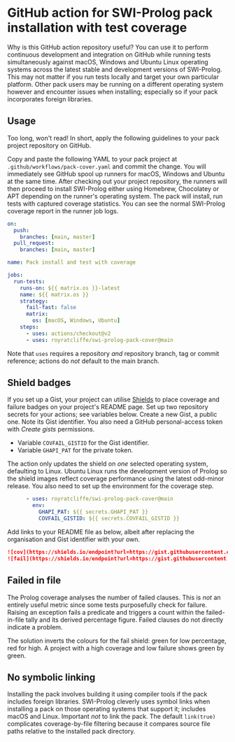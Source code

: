 # GitHub action for SWI-Prolog pack installation with test coverage

Why is this GitHub action repository useful? You can use it to perform
continuous development and integration on GitHub while running tests
simultaneously against macOS, Windows and Ubuntu Linux operating systems
across the latest stable and development versions of SWI-Prolog. This
may not matter if you run tests locally and target your own particular
platform. Other pack users may be running on a different operating
system however and encounter issues when installing; especially so if
your pack incorporates foreign libraries.

## Usage

Too long, won't read! In short, apply the following guidelines to your
pack project repository on GitHub.

Copy and paste the following YAML to your pack project at
`.github/workflows/pack-cover.yaml` and commit the change. You will
immediately see GitHub spool up runners for macOS, Windows and Ubuntu at
the same time. After checking out your project repository, the runners
will then proceed to install SWI-Prolog either using Homebrew,
Chocolatey or APT depending on the runner's operating system. The pack
will install, run tests with captured coverage statistics. You can see
the normal SWI-Prolog coverage report in the runner job logs.

```yaml
on:
  push:
    branches: [main, master]
  pull_request:
    branches: [main, master]

name: Pack install and test with coverage

jobs:
  run-tests:
    runs-on: ${{ matrix.os }}-latest
    name: ${{ matrix.os }}
    strategy:
      fail-fast: false
      matrix:
        os: [macOS, Windows, Ubuntu]
    steps:
      - uses: actions/checkout@v2
      - uses: royratcliffe/swi-prolog-pack-cover@main
```

Note that `uses` requires a repository _and_ repository branch, tag or
commit reference; actions do _not_ default to the main branch.

## Shield badges

If you set up a Gist, your project can utilise
[Shields](https://shields.io) to place coverage and failure badges on
your project's README page. Set up two repository secrets for your
actions; see variables below. Create a new Gist, a public one. Note its
Gist identifier. You also need a GitHub personal-access token with
_Create gists_ permissions.

  * Variable `COVFAIL_GISTID` for the Gist identifier.
  * Variable `GHAPI_PAT` for the private token.

The action only updates the shield on *one* selected operating system,
defaulting to Linux. Ubuntu Linux runs the development version of Prolog
so the shield images reflect coverage performance using the latest
odd-minor release. You also need to set up the environment for the
coverage step.

```yaml
      - uses: royratcliffe/swi-prolog-pack-cover@main
        env:
          GHAPI_PAT: ${{ secrets.GHAPI_PAT }}
          COVFAIL_GISTID: ${{ secrets.COVFAIL_GISTID }}
```

Add links to your README file as below, albeit after replacing the
organisation and Gist identifier with your own.

```markdown
![cov](https://shields.io/endpoint?url=https://gist.githubusercontent.com/royratcliffe/ccccef2ac1329551794f2a466ee61014/raw/cov.json)
![fail](https://shields.io/endpoint?url=https://gist.githubusercontent.com/royratcliffe/ccccef2ac1329551794f2a466ee61014/raw/fail.json)
```

## Failed in file

The Prolog coverage analyses the number of failed clauses. This is *not* an entirely useful metric since some tests purposefully check for failure. Raising an exception fails a predicate and triggers a count within the failed-in-file tally and its derived percentage figure. Failed clauses do not directly indicate a problem.

The solution inverts the colours for the fail shield: green for low percentage, red for high. A project with a high coverage and low failure shows green by green.

## No symbolic linking

Installing the pack involves building it using compiler tools if the
pack includes foreign libraries. SWI-Prolog cleverly uses symbol links
when installing a pack on those operating systems that support it;
includes macOS and Linux. Important _not_ to link the pack. The default
`link(true)` complicates coverage-by-file filtering because it compares
source file paths relative to the installed pack directory.
